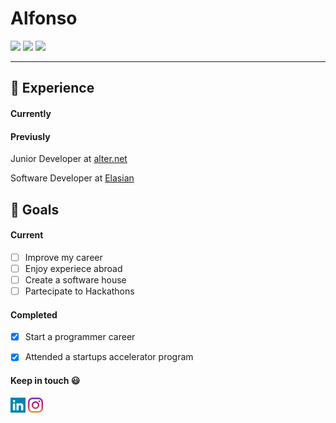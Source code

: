   
# Alfonso
[![](https://img.shields.io/badge/OS-Ubuntu-orange?style=flat&logo=linux&logoColor=black)](https://ubuntu.com/)
[![](https://img.shields.io/badge/OS-Fedora-blue?style=flat&logo=linux&logoColor=black)](https://fedora.com/)
[![](https://img.shields.io/badge/Editor-VS%20Code-blueviolet?style=flat&logo=visual-studio-code&logoColor=black)](https://code.visualstudio.com/)


<hr>

## :briefcase: Experience 

#### Currently

#### Previusly
Junior Developer at [alter.net](https://www.alternet.it)

Software Developer at [Elasian](https://www.elaisian.com)


## :dart: Goals

#### Current
- [ ] Improve my career
- [ ] Enjoy experiece abroad
- [ ] Create a software house
- [ ] Partecipate to Hackathons

#### Completed
- [x] Start a programmer career
- [x] Attended a startups accelerator program



#### Keep in touch :smiley:
[![](/images/linkedin.png)](https://www.linkedin.it/in/alfonsopisicchio)
[![](/images/instagram.png)](https://www.instagram.com/le_muert/)

<!--
**Forz70043/Forz70043** is a ✨ _special_ ✨ repository because its `README.md` (this file) appears on your GitHub profile.

Here are some ideas to get you started:

- 🔭 I’m currently working on ...
- 🌱 I’m currently learning ...
- 👯 I’m looking to collaborate on ...
- 🤔 I’m looking for help with ...
- 💬 Ask me about ...
- 📫 How to reach me: ...
- 😄 Pronouns: ...
- ⚡ Fun fact: ...
-->
